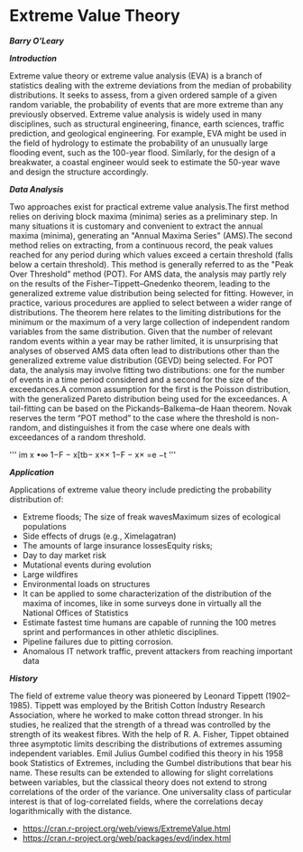 Extreme Value Theory
==========================
***Barry O'Leary***

***Introduction***

Extreme value theory or extreme value analysis (EVA) is a branch of statistics dealing with the extreme deviations from the median of probability distributions. It seeks to assess, from a given ordered sample of a given random variable, the probability of events that are more extreme than any previously observed. Extreme value analysis is widely used in many disciplines, such as structural engineering, finance, earth sciences, traffic prediction, and geological engineering. For example, EVA might be used in the field of hydrology to estimate the probability of an unusually large flooding event, such as the 100-year flood. Similarly, for the design of a breakwater, a coastal engineer would seek to estimate the 50-year wave and design the structure accordingly.

***Data Analysis***

Two approaches exist for practical extreme value analysis.The first method relies on deriving block maxima (minima) series as a preliminary step. In many situations it is customary and convenient to extract the annual maxima (minima), generating an "Annual Maxima Series" (AMS).The second method relies on extracting, from a continuous record, the peak values reached for any period during which values exceed a certain threshold (falls below a certain threshold). This method is generally referred to as the "Peak Over Threshold"  method (POT). For AMS data, the analysis may partly rely on the results of the Fisher–Tippett–Gnedenko theorem, leading to the generalized extreme value distribution being selected for fitting. However, in practice, various procedures are applied to select between a wider range of distributions. The theorem here relates to the limiting distributions for the minimum or the maximum of a very large collection of independent random variables from the same distribution. Given that the number of relevant random events within a year may be rather limited, it is unsurprising that analyses of observed AMS data often lead to distributions other than the generalized extreme value distribution (GEVD) being selected. For POT data, the analysis may involve fitting two distributions: one for the number of events in a time period considered and a second for the size of the exceedances.A common assumption for the first is the Poisson distribution, with the generalized Pareto distribution being used for the exceedances. A tail-fitting can be based on the Pickands–Balkema–de Haan theorem. Novak reserves the term “POT method” to the case where the threshold is non-random, and distinguishes it from the case where one deals with exceedances of a random threshold.

'''
im
x ∞
1−F  xtb x
1−F  x
=e
−t
'''

***Application***

Applications of extreme value theory include predicting the probability distribution of:
* Extreme floods; The size of freak wavesMaximum sizes of ecological populations 
* Side effects of drugs (e.g., Ximelagatran)
* The amounts of large insurance lossesEquity risks;
* Day to day market risk
* Mutational events during evolution
* Large wildfires 
* Environmental loads on structures
* It can be applied to some characterization of the distribution of the maxima of incomes, like in some surveys done in virtually all the National Offices of Statistics
* Estimate fastest time humans are capable of running the 100 metres sprint and performances in other athletic disciplines.
* Pipeline failures due to pitting corrosion.
* Anomalous IT network traffic, prevent attackers from reaching important data

***History***

The field of extreme value theory was pioneered by Leonard Tippett (1902–1985). Tippett was employed by the British Cotton Industry Research Association, where he worked to make cotton thread stronger. In his studies, he realized that the strength of a thread was controlled by the strength of its weakest fibres. With the help of R. A. Fisher, Tippet obtained three asymptotic limits describing the distributions of extremes assuming independent variables. Emil Julius Gumbel codified this theory in his 1958 book Statistics of Extremes, including the Gumbel distributions that bear his name. These results can be extended to allowing for slight correlations between variables, but the classical theory does not extend to strong correlations of the order of the variance. One universality class of particular interest is that of log-correlated fields, where the correlations decay logarithmically with the distance.


* https://cran.r-project.org/web/views/ExtremeValue.html
* https://cran.r-project.org/web/packages/evd/index.html
